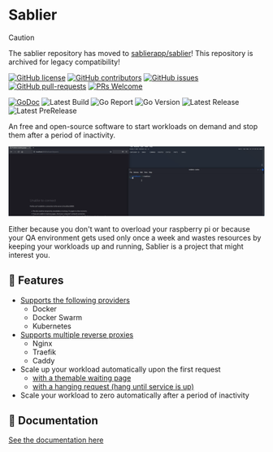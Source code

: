 # Sablier

> [!CAUTION]
> The sablier repository has moved to [sablierapp/sablier](https://github.com/sablierapp/sablier)!
> This repository is archived for legacy compatibility!

[![GitHub license](https://img.shields.io/github/license/sablierapp/sablier.svg)](https://github.com/sablierapp/sablier/blob/master/LICENSE)
[![GitHub contributors](https://img.shields.io/github/contributors/sablierapp/sablier.svg)](https://GitHub.com/sablierapp/sablier/graphs/contributors/)
[![GitHub issues](https://img.shields.io/github/issues/sablierapp/sablier.svg)](https://GitHub.com/sablierapp/sablier/issues/)
[![GitHub pull-requests](https://img.shields.io/github/issues-pr/sablierapp/sablier.svg)](https://GitHub.com/sablierapp/sablier/pulls/)
[![PRs Welcome](https://img.shields.io/badge/PRs-welcome-brightgreen.svg?style=flat-square)](http://makeapullrequest.com)

[![GoDoc](https://godoc.org/github.com/sablierapp/sablier?status.svg)](http://godoc.org/github.com/sablierapp/sablier)
![Latest Build](https://img.shields.io/github/actions/workflow/status/sablierapp/sablier/build.yml?style=flat-square&branch=main)
![Go Report](https://goreportcard.com/badge/github.com/sablierapp/sablier?style=flat-square)
![Go Version](https://img.shields.io/github/go-mod/go-version/sablierapp/sablier?style=flat-square)
![Latest Release](https://img.shields.io/github/v/release/sablierapp/sablier?style=flat-square&sort=semver)
![Latest PreRelease](https://img.shields.io/github/v/release/sablierapp/sablier?style=flat-square&include_prereleases&sort=semver)

An free and open-source software to start workloads on demand and stop them after a period of inactivity.

![Demo](./docs/assets/img/demo.gif)

Either because you don't want to overload your raspberry pi or because your QA environment gets used only once a week and wastes resources by keeping your workloads up and running, Sablier is a project that might interest you.

## 🎯 Features

- [Supports the following providers](https://sablierapp.dev/sablier/#/providers/overview)
  - Docker
  - Docker Swarm
  - Kubernetes
- [Supports multiple reverse proxies](https://sablierapp.dev/sablier/#/plugins/overview)
  - Nginx
  - Traefik
  - Caddy
- Scale up your workload automatically upon the first request
  - [with a themable waiting page](https://sablierapp.dev/sablier/#/themes)
  - [with a hanging request (hang until service is up)](https://sablierapp.dev/sablier/#/strategies?id=blocking-strategy)
- Scale your workload to zero automatically after a period of inactivity

## 📝 Documentation

[See the documentation here](https://sablierapp.dev/sablier/#/)